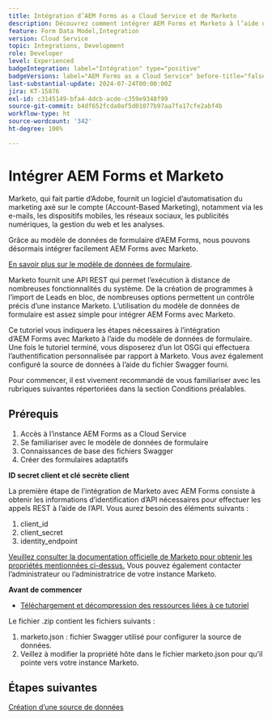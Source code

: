 ```yaml
---
title: Intégration d’AEM Forms as a Cloud Service et de Marketo
description: Découvrez comment intégrer AEM Forms et Marketo à l’aide du modèle de données de formulaire AEM Forms.
feature: Form Data Model,Integration
version: Cloud Service
topic: Integrations, Development
role: Developer
level: Experienced
badgeIntegration: label="Intégration" type="positive"
badgeVersions: label="AEM Forms as a Cloud Service" before-title="false"
last-substantial-update: 2024-07-24T00:00:00Z
jira: KT-15876
exl-id: c3145149-bfa4-4dcb-acde-c359e9348f99
source-git-commit: b4df652fcda0af5d01077b97aa7fa17cfe2abf4b
workflow-type: ht
source-wordcount: '342'
ht-degree: 100%

---
```


# Intégrer AEM Forms et Marketo

Marketo, qui fait partie d’Adobe, fournit un logiciel d’automatisation du marketing axé sur le compte (Account-Based Marketing), notamment via les e-mails, les dispositifs mobiles, les réseaux sociaux, les publicités numériques, la gestion du web et les analyses.

Grâce au modèle de données de formulaire d’AEM Forms, nous pouvons désormais intégrer facilement AEM Forms avec Marketo.

[En savoir plus sur le modèle de données de formulaire](https://helpx.adobe.com/fr/experience-manager/6-5/forms/using/data-integration.html).

Marketo fournit une API REST qui permet l’exécution à distance de nombreuses fonctionnalités du système. De la création de programmes à l’import de Leads en bloc, de nombreuses options permettent un contrôle précis d’une instance Marketo. L’utilisation du modèle de données de formulaire est assez simple pour intégrer AEM Forms avec Marketo.

Ce tutoriel vous indiquera les étapes nécessaires à l’intégration d’AEM Forms avec Marketo à l’aide du modèle de données de formulaire. Une fois le tutoriel terminé, vous disposerez d’un lot OSGi qui effectuera l’authentification personnalisée par rapport à Marketo. Vous avez également configuré la source de données à l’aide du fichier Swagger fourni.

Pour commencer, il est vivement recommandé de vous familiariser avec les rubriques suivantes répertoriées dans la section Conditions préalables.

## Prérequis

1. Accès à l’instance AEM Forms as a Cloud Service
1. Se familiariser avec le modèle de données de formulaire
1. Connaissances de base des fichiers Swagger
1. Créer des formulaires adaptatifs

**ID secret client et clé secrète client**

La première étape de l’intégration de Marketo avec AEM Forms consiste à obtenir les informations d’identification d’API nécessaires pour effectuer les appels REST à l’aide de l’API. Vous aurez besoin des éléments suivants :

1. client_id
1. client_secret
1. identity_endpoint

[Veuillez consulter la documentation officielle de Marketo pour obtenir les propriétés mentionnées ci-dessus.](https://developers.marketo.com/rest-api/) Vous pouvez également contacter l’administrateur ou l’administratrice de votre instance Marketo.

**Avant de commencer**

* [Téléchargement et décompression des ressources liées à ce tutoriel](assets/marketo.zip)

Le fichier .zip contient les fichiers suivants :

1. marketo.json : fichier Swagger utilisé pour configurer la source de données.
1. Veillez à modifier la propriété hôte dans le fichier marketo.json pour qu’il pointe vers votre instance Marketo.

## Étapes suivantes

[Création d’une source de données](./part2.md)
